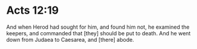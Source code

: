 # Acts 12:19

And when Herod had sought for him, and found him not, he examined the keepers, and commanded that [they] should be put to death. And he went down from Judaea to Caesarea, and [there] abode.